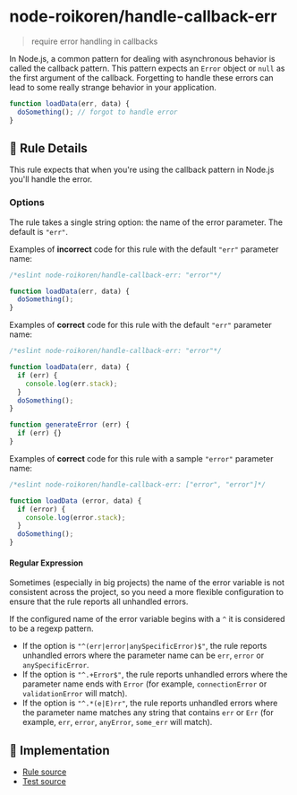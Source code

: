 # node-roikoren/handle-callback-err
> require error handling in callbacks

In Node.js, a common pattern for dealing with asynchronous behavior is called the callback pattern.
This pattern expects an `Error` object or `null` as the first argument of the callback.
Forgetting to handle these errors can lead to some really strange behavior in your application.

```js
function loadData(err, data) {
  doSomething(); // forgot to handle error
}
```

## 📖 Rule Details

This rule expects that when you're using the callback pattern in Node.js you'll handle the error.

### Options

The rule takes a single string option: the name of the error parameter. The default is `"err"`.

Examples of **incorrect** code for this rule with the default `"err"` parameter name:

```js
/*eslint node-roikoren/handle-callback-err: "error"*/

function loadData(err, data) {
  doSomething();
}

```

Examples of **correct** code for this rule with the default `"err"` parameter name:

```js
/*eslint node-roikoren/handle-callback-err: "error"*/

function loadData(err, data) {
  if (err) {
    console.log(err.stack);
  }
  doSomething();
}

function generateError (err) {
  if (err) {}
}
```

Examples of **correct** code for this rule with a sample `"error"` parameter name:

```js
/*eslint node-roikoren/handle-callback-err: ["error", "error"]*/

function loadData (error, data) {
  if (error) {
    console.log(error.stack);
  }
  doSomething();
}
```

#### Regular Expression

Sometimes (especially in big projects) the name of the error variable is not consistent across the project,
so you need a more flexible configuration to ensure that the rule reports all unhandled errors.

If the configured name of the error variable begins with a `^` it is considered to be a regexp pattern.

* If the option is `"^(err|error|anySpecificError)$"`, the rule reports unhandled errors where the parameter name can be `err`, `error` or `anySpecificError`.
* If the option is `"^.+Error$"`, the rule reports unhandled errors where the parameter name ends with `Error` (for example, `connectionError` or `validationError` will match).
* If the option is `"^.*(e|E)rr"`, the rule reports unhandled errors where the parameter name matches any string that contains `err` or `Err` (for example, `err`, `error`, `anyError`, `some_err` will match).

## 🔎 Implementation

- [Rule source](https://github.com/roikoren755/eslint-plugin-node/blob/v0.0.2/src/rules/handle-callback-err.ts)
- [Test source](https://github.com/roikoren755/eslint-plugin-node/blob/v0.0.2/tests/src/rules/handle-callback-err.ts)
